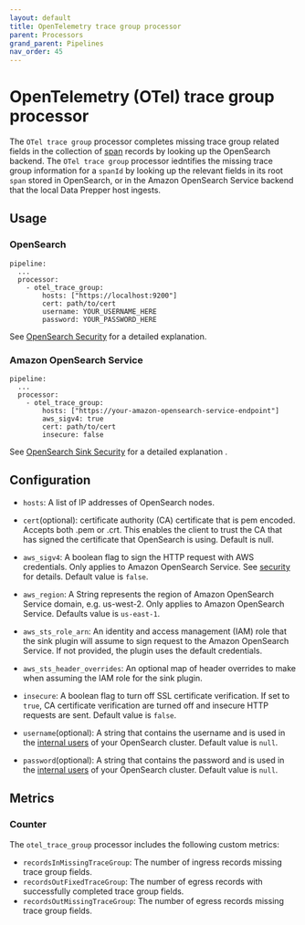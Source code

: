 ```yaml
---
layout: default
title: OpenTelemetry trace group processor
parent: Processors
grand_parent: Pipelines
nav_order: 45
---
```


# OpenTelemetry (OTel) trace group processor

The `OTel trace group` processor completes missing trace group related fields in the collection of [span](https://github.com/opensearch-project/data-prepper/blob/834f28fdf1df6d42a6666e91e6407474b88e7ec6/data-prepper-api/src/main/java/org/opensearch/dataprepper/model/trace/Span.java) records by looking up the OpenSearch backend. The `OTel trace group` processor iedntifies the missing trace group information for a `spanId` by looking up the relevant fields in its root `span` stored in OpenSearch, or in the Amazon OpenSearch Service backend that the local Data Prepper host ingests.

## Usage

<!---Other sections introduce a YAML file here. Is this section missing that example?--->

### OpenSearch

<!---Need an introduction here--->

```
pipeline:
  ...
  processor:
    - otel_trace_group:
        hosts: ["https://localhost:9200"]
        cert: path/to/cert
        username: YOUR_USERNAME_HERE
        password: YOUR_PASSWORD_HERE
```

See [OpenSearch Security](https://github.com/opensearch-project/data-prepper/blob/834f28fdf1df6d42a6666e91e6407474b88e7ec6/data-prepper-plugins/opensearch/opensearch_security.md#L4) for a detailed explanation. <!--- ...explaination of?--->

### Amazon OpenSearch Service

<!--- Needs an introduction.--->

```
pipeline:
  ...
  processor:
    - otel_trace_group:
        hosts: ["https://your-amazon-opensearch-service-endpoint"]
        aws_sigv4: true
        cert: path/to/cert
        insecure: false
```

See [OpenSearch Sink Security](https://github.com/opensearch-project/data-prepper/blob/main/data-prepper-plugins/opensearch/security.md) for a detailed explanation <!---...explanation of?--->.

## Configuration

<!---Need an introduction here,--->

- `hosts`: A list of IP addresses of OpenSearch nodes.

- `cert`(optional): certificate authority (CA) certificate that is pem encoded. Accepts both .pem or .crt. This enables the client to trust the CA that has signed the certificate that OpenSearch is using.
Default is null.

- `aws_sigv4`: A boolean flag to sign the HTTP request with AWS credentials. Only applies to Amazon OpenSearch Service. See [security](security.md) for details. Default value is `false`.

<!--- Need to fix this link to the security page.--->

- `aws_region`: A String represents the region of Amazon OpenSearch Service domain, e.g. us-west-2. Only applies to Amazon OpenSearch Service. Defaults value is `us-east-1`.

- `aws_sts_role_arn`: An identity and access management (IAM) role that the sink plugin will assume to sign request to the Amazon OpenSearch Service. If not provided, the plugin uses the default credentials.

- `aws_sts_header_overrides`: An optional map of header overrides to make when assuming the IAM role for the sink plugin.

- `insecure`: A boolean flag to turn off SSL certificate verification. If set to `true`, CA certificate verification are turned off and insecure HTTP requests are sent. Default value is `false`.

- `username`(optional): A string that contains the username and is used in the [internal users](https://opensearch.org/docs/latest/security/access-control/users-roles/) of your OpenSearch cluster. Default value is `null`.

- `password`(optional): A string that contains the password and is used in the [internal users](https://opensearch.org/docs/latest/security/access-control/users-roles/) of your OpenSearch cluster. Default value is `null`.

## Metrics

<!---Need an introduction here.--->

### Counter

The `otel_trace_group` processor includes the following custom metrics:

- `recordsInMissingTraceGroup`: The number of ingress records missing trace group fields.
- `recordsOutFixedTraceGroup`: The number of egress records with successfully completed trace group fields.
- `recordsOutMissingTraceGroup`: The number of egress records missing trace group fields.